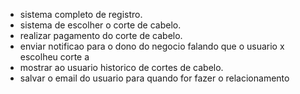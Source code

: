 - sistema completo de registro.
- sistema de escolher o corte de cabelo.
- realizar pagamento do corte de cabelo.
- enviar notificao para o dono do negocio falando que o usuario x escolheu corte a
- mostrar ao usuario historico de cortes de cabelo.
- salvar o email do usuario para quando for fazer o relacionamento